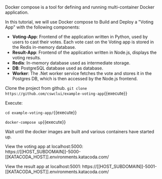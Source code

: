 Docker compose is a tool for defining and running multi-container Docker application.

In this tutorial, we will use Docker compose to Build and Deploy a "Voting App" with the following components:
* **Voting-App**: Frontend of the application written in Python, used by users to cast their votes. Each vote cast on the Voting app is stored in the Redis in-memory database.
* **Result-App**: Frontend of the application written in Node.js, displays the voting results.
* **Redis**: In-memory database used as intermediate storage.
* **DB**: PostgreSQL database used as database.
* **Worker**: The .Net worker service fetches the vote and stores it in the Postgres DB, which is then accessed by the Node.js frontend.

Clone the project from github.
`git clone https://github.com/cswclui/example-voting-app`{{execute}}


Execute:

`cd example-voting-app/`{{execute}}

`docker-compose up`{{execute}}




Wait until the docker images are built and various containers have started up.


View the voting app at localhost:5000:
https://[[HOST_SUBDOMAIN]]-5000-[[KATACODA_HOST]].environments.katacoda.com/

View the result app at localhost:5001:
https://[[HOST_SUBDOMAIN]]-5001-[[KATACODA_HOST]].environments.katacoda.com/


